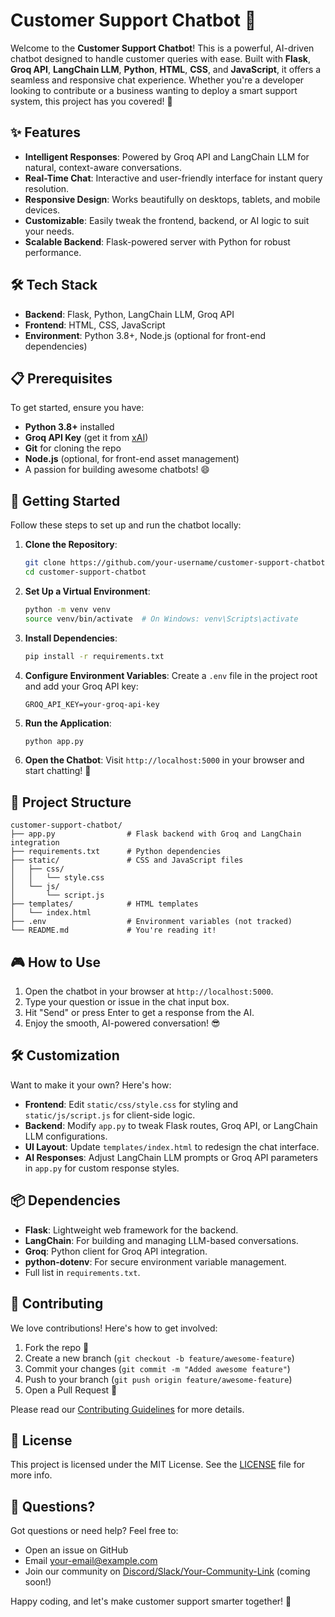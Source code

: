 # Customer Support Chatbot 🤖

Welcome to the **Customer Support Chatbot**! This is a powerful, AI-driven chatbot designed to handle customer queries with ease. Built with **Flask**, **Groq API**, **LangChain LLM**, **Python**, **HTML**, **CSS**, and **JavaScript**, it offers a seamless and responsive chat experience. Whether you're a developer looking to contribute or a business wanting to deploy a smart support system, this project has you covered! 🚀

## ✨ Features
- **Intelligent Responses**: Powered by Groq API and LangChain LLM for natural, context-aware conversations.
- **Real-Time Chat**: Interactive and user-friendly interface for instant query resolution.
- **Responsive Design**: Works beautifully on desktops, tablets, and mobile devices.
- **Customizable**: Easily tweak the frontend, backend, or AI logic to suit your needs.
- **Scalable Backend**: Flask-powered server with Python for robust performance.

## 🛠️ Tech Stack
- **Backend**: Flask, Python, LangChain LLM, Groq API
- **Frontend**: HTML, CSS, JavaScript
- **Environment**: Python 3.8+, Node.js (optional for front-end dependencies)

## 📋 Prerequisites
To get started, ensure you have:
- **Python 3.8+** installed
- **Groq API Key** (get it from [xAI](https://x.ai/api))
- **Git** for cloning the repo
- **Node.js** (optional, for front-end asset management)
- A passion for building awesome chatbots! 😄

## 🚀 Getting Started
Follow these steps to set up and run the chatbot locally:

1. **Clone the Repository**:
   ```bash
   git clone https://github.com/your-username/customer-support-chatbot.git
   cd customer-support-chatbot
   ```

2. **Set Up a Virtual Environment**:
   ```bash
   python -m venv venv
   source venv/bin/activate  # On Windows: venv\Scripts\activate
   ```

3. **Install Dependencies**:
   ```bash
   pip install -r requirements.txt
   ```

4. **Configure Environment Variables**:
   Create a `.env` file in the project root and add your Groq API key:
   ```plaintext
   GROQ_API_KEY=your-groq-api-key
   ```

5. **Run the Application**:
   ```bash
   python app.py
   ```

6. **Open the Chatbot**:
   Visit `http://localhost:5000` in your browser and start chatting! 🎉

## 📂 Project Structure
```
customer-support-chatbot/
├── app.py                # Flask backend with Groq and LangChain integration
├── requirements.txt      # Python dependencies
├── static/               # CSS and JavaScript files
│   ├── css/
│   │   └── style.css
│   └── js/
│       └── script.js
├── templates/            # HTML templates
│   └── index.html
├── .env                  # Environment variables (not tracked)
└── README.md             # You're reading it!
```

## 🎮 How to Use
1. Open the chatbot in your browser at `http://localhost:5000`.
2. Type your question or issue in the chat input box.
3. Hit "Send" or press Enter to get a response from the AI.
4. Enjoy the smooth, AI-powered conversation! 😎

## 🛠️ Customization
Want to make it your own? Here's how:
- **Frontend**: Edit `static/css/style.css` for styling and `static/js/script.js` for client-side logic.
- **Backend**: Modify `app.py` to tweak Flask routes, Groq API, or LangChain LLM configurations.
- **UI Layout**: Update `templates/index.html` to redesign the chat interface.
- **AI Responses**: Adjust LangChain LLM prompts or Groq API parameters in `app.py` for custom response styles.

## 📦 Dependencies
- **Flask**: Lightweight web framework for the backend.
- **LangChain**: For building and managing LLM-based conversations.
- **Groq**: Python client for Groq API integration.
- **python-dotenv**: For secure environment variable management.
- Full list in `requirements.txt`.

## 🤝 Contributing
We love contributions! Here's how to get involved:
1. Fork the repo 🍴
2. Create a new branch (`git checkout -b feature/awesome-feature`)
3. Commit your changes (`git commit -m "Added awesome feature"`)
4. Push to your branch (`git push origin feature/awesome-feature`)
5. Open a Pull Request 🚀

Please read our [Contributing Guidelines](CONTRIBUTING.md) for more details.

## 📜 License
This project is licensed under the MIT License. See the [LICENSE](LICENSE) file for more info.

## 🙋 Questions?
Got questions or need help? Feel free to:
- Open an issue on GitHub
- Email [your-email@example.com](mailto:your-email@example.com)
- Join our community on [Discord/Slack/Your-Community-Link](#) (coming soon!)

Happy coding, and let's make customer support smarter together! 💬